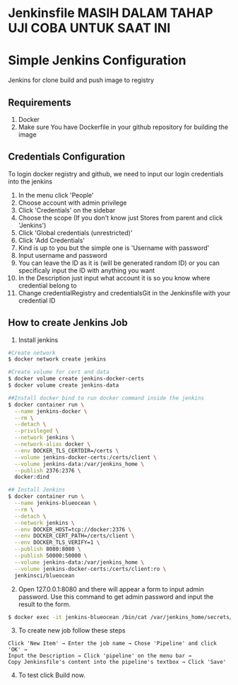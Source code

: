 # Jenkinsfile MASIH DALAM TAHAP UJI COBA UNTUK SAAT INI
# Simple Jenkins Configuration 
Jenkins for clone build and push image to registry

## Requirements
1. Docker
2. Make sure You have Dockerfile in your github repository for building the image

## Credentials Configuration
To login docker registry and github, we need to input our login credentials into the jenkins  
1. In the menu click 'People'
2. Choose account with admin privilege
3. Click 'Credentials' on the sidebar
4. Choose the scope (If you don't know just Stores from parent and click 'Jenkins')
5. Click 'Global credentials (unrestricted)'
6. Click 'Add Credentials'
7. Kind is up to you but the simple one is 'Username with password'
8. Input username and password
9. You can leave the ID as it is (will be generated random ID) or you can specificaly input the ID with anything you want
10. In the Description just input what account it is so you know where credential belong to
11. Change credentialRegistry and credentialsGit in the Jenkinsfile with your credential ID

## How to create Jenkins Job
1. Install jenkins
```bash
#Create network
$ docker network create jenkins

#Create volume for cert and data
$ docker volume create jenkins-docker-certs
$ docker volume create jenkins-data

##Install docker bind to run docker command inside the jenkins
$ docker container run \
  --name jenkins-docker \
  --rm \
  --detach \
  --privileged \
  --network jenkins \
  --network-alias docker \
  --env DOCKER_TLS_CERTDIR=/certs \
  --volume jenkins-docker-certs:/certs/client \
  --volume jenkins-data:/var/jenkins_home \
  --publish 2376:2376 \
  docker:dind

## Install Jenkins
$ docker container run \
  --name jenkins-blueocean \
  --rm \
  --detach \
  --network jenkins \
  --env DOCKER_HOST=tcp://docker:2376 \
  --env DOCKER_CERT_PATH=/certs/client \
  --env DOCKER_TLS_VERIFY=1 \
  --publish 8080:8080 \
  --publish 50000:50000 \
  --volume jenkins-data:/var/jenkins_home \
  --volume jenkins-docker-certs:/certs/client:ro \
  jenkinsci/blueocean
```
2. Open 127.0.0.1:8080 and there will appear a form to input admin password. Use this command to get admin password and input the result to the form.
```bash
$ docker exec -it jenkins-blueocean /bin/cat /var/jenkins_home/secrets/initialAdminPassword
```
3. To create new job follow these steps
```
Click 'New Item' → Enter the job name → Chose 'Pipeline' and click 'OK' →
Input the Description → Click 'pipeline' on the menu bar →
Copy Jenkinsfile's content into the pipeline's textbox → Click 'Save'
```
4. To test click Build now.


